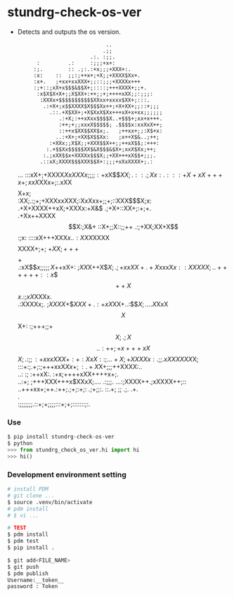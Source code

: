 # stundrg-check-os-ver
- Detects and outputs the os version.

                                  ..                       
                                 .;;                       
                             .:. :;;.                      
            :         .:     :;;;+x+:                      
           :;.        :: .;:.:+x;;;+XXX+:.                 
           :x:    ::  ;;:;++x+;+X;;+XXXX$Xx+.              
           :x+.   ;+xx+xxXXX+;;::;;;+XXXXx+++              
           :;+::;xX+x$$$&$$X+;::::;+++XXXX+;;+.            
            :x$X$X+X+;;X$XX+:++;;+;++++xXX;;:;;;:          
             :XXXx+$$$$$$$$$$$XXxx+xxxx$XX+;:::.           
              .:+X+;x$$XXXX$X$$$Xx++;+X+XX+;;::+;;;        
                .::.+X$XX+;+X$XxX$Xx+++xX+x+xx;;;;;;       
                   .:+X;:++xXxx$$$$X..+$$$+;xx+x+++.       
                   :++;+;;xxxX$$$$$; .$$$$x:xxXxX++;       
                   ::++x$XX$$XX$x;.   ;++xx+;;:X$+x:       
                  ..:+X+;+XX$X$$Xx:   ;x++X$&..;++;        
                :+XXx;;X$X;;+XXX$$X++;;++xX$$;:+++:        
               :.+$$Xx$$$$$XX$&X$$$&$X+;xxX$Xx;++;         
              :.;xXX$$x+XXXXx$$$X;;+XX+++xX$$+;;;.         
             .::xX;XXXX$$$XXX$$X+:;;;+xXxXXXX+;.:          
    ...     :::xX+;+XXXX$XxXXXx;;;;:+$xX$$$XX;.::          
    .;Xx:  .:::+X+xX+++x+;xxX$XXx+;:.xXX$$$$X+x;           
      :XX;.:;+;+XXXxxXXX;:XxXxx+;;+;::XXX$$$X;x:           
       .+X+XXXX++xX;+XXXx:+X&$  .;+X+::XX+;:+;+.           
        .+Xx++XXXX$$$$$$X:;X&+    ::X+;;X::;;++            
        .:;+XX;XX+X$$$$$$:;x:    ::::xX+++XXX$x.           
       .:XXX$XXXX$$$$XXXX+;+;    +$XX;+++$$$$$+            
      .:xX$$$x;;;;;X$++xX+:       ;$XX$X++X$$X;            
     .;+xxXX+     .+X$xxxX$x:       :X$$XXX$$X;            
   ..++++++:    :x$$$$++X$$$x.        :;xX$XXXx.           
  .:XXXXx;.     ;$XXXX+$$$XXX+         .:+xX$XX$+.         
 .:$$$$X;   ... .X$XxX$$X$$X+:         :;+++;;+$$X;        
 .;X$$$$..:++;+x+++xX$$$X;.           :;;:+xxxX$$XX+       
 :+:XxX::;...+X;+XX$$XXx:            .;;.x$$XXXXXX$X;      
:::+:;.+;:;+++xxX$Xx+;:              .+X$X+;;;++XXXX:..    
  ..:    :;   :++xX:.                 :+x;++++xXX++++x+;.  
              ..:+;                  ;+++XXX+++x$XXxX;.... 
               .:;;;.              ...:;XXXX++.;xXXXX++;:: 
                                   ..+++xx+;++.:++;.;+;:+;:
                                   .;+;;:.   ::.+;       ;;
                                   .;.         .+.         
                                                .          
:;;;;;;;.::+;+;;;;:::+;+;:::::::;:.                        
### Use

```python
$ pip install stundrg-check-os-ver
$ python
>>> from stundrg_check_os_ver.hi import hi
>>> hi()
```

### Development environment setting
```bash
# install PDM
# git clone ...
$ source .venv/bin/activate
# pdm install
# $ vi ...

# TEST
$ pdm install
$ pdm test
$ pip install .

$ git add<FILE_NAME>
$ git push
$ pdm publish
Username:__token__
password : Token
```

